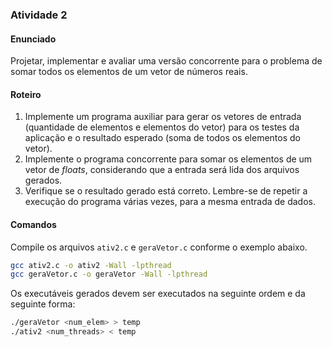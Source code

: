 ### Atividade 2

#### Enunciado

Projetar, implementar e avaliar uma versão concorrente para o problema de somar todos os elementos de um vetor de números reais.

#### Roteiro

1. Implemente um programa auxiliar para gerar os vetores de entrada (quantidade de elementos e elementos do vetor) para os testes da aplicação e o resultado esperado (soma de todos os elementos do vetor).
2. Implemente o programa concorrente para somar os elementos de um vetor de _floats_, considerando que a entrada será lida dos arquivos gerados.
3. Verifique se o resultado gerado está correto. Lembre-se de repetir a execução do programa várias vezes, para a mesma entrada de dados.

#### Comandos

Compile os arquivos `ativ2.c` e `geraVetor.c` conforme o exemplo abaixo.
```bash
gcc ativ2.c -o ativ2 -Wall -lpthread
gcc geraVetor.c -o geraVetor -Wall -lpthread
```

Os executáveis gerados devem ser executados na seguinte ordem e da seguinte forma:
```bash
./geraVetor <num_elem> > temp
./ativ2 <num_threads> < temp
```